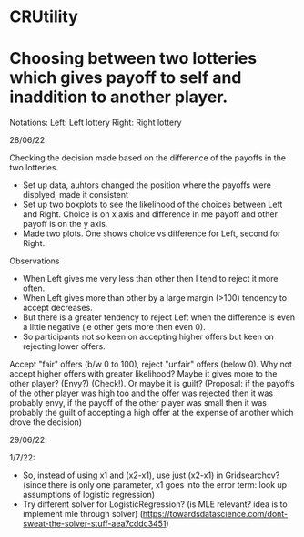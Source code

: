 # CRUtility

Choosing between two lotteries which gives payoff to self and inaddition to another player.
===
Notations:
Left: Left lottery
Right: Right lottery


28/06/22:

Checking the decision made based on the difference of the payoffs in the two lotteries.
- Set up data, auhtors changed the position where the payoffs were displyed, made it consistent
- Set up two boxplots to see the likelihood of the choices between Left and Right. Choice is on x axis and difference in me payoff and other payoff is on the y axis.
- Made two plots. One shows choice vs difference for Left, second for Right.

Observations
- When Left gives me very less than other then I tend to reject it more often.
- When Left gives more than other by a large margin (>100) tendency to accept decreases.
- But there is a greater tendency to reject Left when the difference is even a little negative (ie other gets more then even 0).
- So participants not so keen on accepting higher offers but keen on rejecting lower offers.

Accept "fair" offers (b/w 0 to 100), reject "unfair" offers (below 0). Why not accept higher offers with greater likelihood? Maybe it gives more to the other player? (Envy?) (Check!). Or maybe it is guilt? (Proposal: if the payoffs of the other player was high too and the offer was rejected then it was probably envy, if the payoff of the other player was small then it was probably the guilt of accepting a high offer at the expense of another which drove the decision)


29/06/22:


1/7/22:
- So, instead of using x1 and (x2-x1), use just (x2-x1) in Gridsearchcv? (since there is only one parameter, x1 goes into the error term: look up assumptions of logistic regression)
- Try different solver for LogisticRegression? (is MLE relevant? idea is to implement mle through solver) (https://towardsdatascience.com/dont-sweat-the-solver-stuff-aea7cddc3451)

